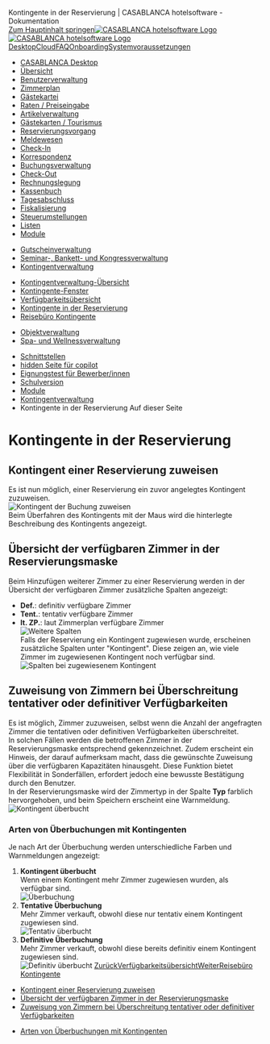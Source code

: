 Kontingente in der Reservierung | CASABLANCA hotelsoftware - Dokumentation  
[Zum Hauptinhalt springen](https://docs.casablanca.at/desktop/module/contingent/reservation_window/#__docusaurus_skipToContent_fallback)[![CASABLANCA hotelsoftware Logo](https://docs.casablanca.at/img/logo.png) ![CASABLANCA hotelsoftware Logo](https://docs.casablanca.at/img/Casablanca_LOGO_2022_neg.png)](https://docs.casablanca.at/) [Desktop](https://docs.casablanca.at/desktop/desktop/)[Cloud](https://docs.casablanca.at/cloud/cloud_systems/)[FAQ](https://docs.casablanca.at/faq)[Onboarding](https://docs.casablanca.at/onboarding/fiscalization)[Systemvoraussetzungen](https://docs.casablanca.at/system_requirements)  
* [CASABLANCA Desktop](https://docs.casablanca.at/desktop/desktop/)
* [Übersicht](https://docs.casablanca.at/desktop/interface/)
* [Benutzerverwaltung](https://docs.casablanca.at/desktop/user_management/)
* [Zimmerplan](https://docs.casablanca.at/desktop/room_plan/)
* [Gästekartei](https://docs.casablanca.at/desktop/guest_profile/)
* [Raten / Preiseingabe](https://docs.casablanca.at/desktop/raten/)
* [Artikelverwaltung](https://docs.casablanca.at/desktop/articles/)
* [Gästekarten / Tourismus](https://docs.casablanca.at/desktop/guest_cards/)
* [Reservierungsvorgang](https://docs.casablanca.at/desktop/reservation_process/)
* [Meldewesen](https://docs.casablanca.at/desktop/registration/)
* [Check-In](https://docs.casablanca.at/desktop/check_in/)
* [Korrespondenz](https://docs.casablanca.at/desktop/correspondence/)
* [Buchungsverwaltung](https://docs.casablanca.at/desktop/account/)
* [Check-Out](https://docs.casablanca.at/desktop/check-out/)
* [Rechnungslegung](https://docs.casablanca.at/desktop/accounting/)
* [Kassenbuch](https://docs.casablanca.at/desktop/cashbook/)
* [Tagesabschluss](https://docs.casablanca.at/desktop/daily_closing/)
* [Fiskalisierung](https://docs.casablanca.at/desktop/fiscalization/)
* [Steuerumstellungen](https://docs.casablanca.at/desktop/tax_changes/)
* [Listen](https://docs.casablanca.at/desktop/lists/)
* [Module](https://docs.casablanca.at/desktop/module/)
+ [Gutscheinverwaltung](https://docs.casablanca.at/desktop/module/vouchermanagement/)
+ [Seminar-, Bankett- und Kongressverwaltung](https://docs.casablanca.at/desktop/module/banquet/)
+ [Kontingentverwaltung](https://docs.casablanca.at/desktop/module/contingent/)
- [Kontingentverwaltung-Übersicht](https://docs.casablanca.at/desktop/module/contingent/contingencymanagement)
- [Kontingente-Fenster](https://docs.casablanca.at/desktop/module/contingent/contingency)
- [Verfügbarkeitsübersicht](https://docs.casablanca.at/desktop/module/contingent/availability_window)
- [Kontingente in der Reservierung](https://docs.casablanca.at/desktop/module/contingent/reservation_window)
- [Reisebüro Kontingente](https://docs.casablanca.at/desktop/module/contingent/travel_agency_contingents)
+ [Objektverwaltung](https://docs.casablanca.at/desktop/module/object/)
+ [Spa- und Wellnessverwaltung](https://docs.casablanca.at/desktop/module/wellness/)
* [Schnittstellen](https://docs.casablanca.at/desktop/interfaces/)
* [hidden Seite für copilot](https://docs.casablanca.at/desktop/hidden_copilot)
* [Eignungstest für Bewerber/innen](https://docs.casablanca.at/desktop/qualification)
* [Schulversion](https://docs.casablanca.at/desktop/schoolversion)  
* [Module](https://docs.casablanca.at/desktop/module/)
* [Kontingentverwaltung](https://docs.casablanca.at/desktop/module/contingent/)
* Kontingente in der Reservierung
Auf dieser Seite

# Kontingente in der Reservierung  
## Kontingent einer Reservierung zuweisen[](https://docs.casablanca.at/desktop/module/contingent/reservation_window/#kontingent-einer-reservierung-zuweisen "Direkter Link zu Kontingent einer Reservierung zuweisen")  
Es ist nun möglich, einer Reservierung ein zuvor angelegtes Kontingent zuzuweisen.  
![Kontingent der Buchung zuweisen](https://docs.casablanca.at/assets/images/add_contingency_to_reservation-447161aaaee972e742d137db944e3236.png)  
Beim Überfahren des Kontingents mit der Maus wird die hinterlegte Beschreibung des Kontingents angezeigt.

## Übersicht der verfügbaren Zimmer in der Reservierungsmaske[](https://docs.casablanca.at/desktop/module/contingent/reservation_window/#übersicht-der-verfügbaren-zimmer-in-der-reservierungsmaske "Direkter Link zu Übersicht der verfügbaren Zimmer in der Reservierungsmaske")  
Beim Hinzufügen weiterer Zimmer zu einer Reservierung werden in der Übersicht der verfügbaren Zimmer zusätzliche Spalten angezeigt:  
* **Def.**: definitiv verfügbare Zimmer
* **Tent.**: tentativ verfügbare Zimmer
* **lt. ZP.**: laut Zimmerplan verfügbare Zimmer  
![Weitere Spalten](https://docs.casablanca.at/assets/images/new_columns-47289bb0fa87c284a658f0fcf467cfce.png)  
Falls der Reservierung ein Kontingent zugewiesen wurde, erscheinen zusätzliche Spalten unter "Kontingent". Diese zeigen an, wie viele Zimmer im zugewiesenen Kontingent noch verfügbar sind.  
![Spalten bei zugewiesenem Kontingent](https://docs.casablanca.at/assets/images/columns_contingency-1c204755c42a86e19ae3a1df885f792d.png)

## Zuweisung von Zimmern bei Überschreitung tentativer oder definitiver Verfügbarkeiten[](https://docs.casablanca.at/desktop/module/contingent/reservation_window/#zuweisung-von-zimmern-bei-überschreitung-tentativer-oder-definitiver-verfügbarkeiten "Direkter Link zu Zuweisung von Zimmern bei Überschreitung tentativer oder definitiver Verfügbarkeiten")  
Es ist möglich, Zimmer zuzuweisen, selbst wenn die Anzahl der angefragten Zimmer die tentativen oder definitiven Verfügbarkeiten überschreitet.  
In solchen Fällen werden die betroffenen Zimmer in der Reservierungsmaske entsprechend gekennzeichnet. Zudem erscheint ein Hinweis, der darauf aufmerksam macht, dass die gewünschte Zuweisung über die verfügbaren Kapazitäten hinausgeht. Diese Funktion bietet Flexibilität in Sonderfällen, erfordert jedoch eine bewusste Bestätigung durch den Benutzer.  
In der Reservierungsmaske wird der Zimmertyp in der Spalte **Typ** farblich hervorgehoben, und beim Speichern erscheint eine Warnmeldung.  
![Kontingent überbucht](https://docs.casablanca.at/assets/images/contingency_overbooked-2af20d242a9f1045799d053ae1f1c601.png)

### Arten von Überbuchungen mit Kontingenten[](https://docs.casablanca.at/desktop/module/contingent/reservation_window/#arten-von-überbuchungen-mit-kontingenten "Direkter Link zu Arten von Überbuchungen mit Kontingenten")  
Je nach Art der Überbuchung werden unterschiedliche Farben und Warnmeldungen angezeigt:  
1. **Kontingent überbucht**  
Wenn einem Kontingent mehr Zimmer zugewiesen wurden, als verfügbar sind.  
![Überbuchung](https://docs.casablanca.at/assets/images/reservation_overbooked-3d3fbae7b64c112db6b058b9da67075b.png)
2. **Tentative Überbuchung**  
Mehr Zimmer verkauft, obwohl diese nur tentativ einem Kontingent zugewiesen sind.  
![Tentativ überbucht](https://docs.casablanca.at/assets/images/tentativ_overbooked-6671758726b4a61d326b92696a954e07.png)
3. **Definitive Überbuchung**  
Mehr Zimmer verkauft, obwohl diese bereits definitiv einem Kontingent zugewiesen sind.  
![Definitiv überbucht](https://docs.casablanca.at/assets/images/definitiv_overbooked-d288c0d000dc9b8e271e360e8c1f51b7.png)
[ZurückVerfügbarkeitsübersicht](https://docs.casablanca.at/desktop/module/contingent/availability_window)[WeiterReisebüro Kontingente](https://docs.casablanca.at/desktop/module/contingent/travel_agency_contingents)  
* [Kontingent einer Reservierung zuweisen](https://docs.casablanca.at/desktop/module/contingent/reservation_window/#kontingent-einer-reservierung-zuweisen)
* [Übersicht der verfügbaren Zimmer in der Reservierungsmaske](https://docs.casablanca.at/desktop/module/contingent/reservation_window/#übersicht-der-verfügbaren-zimmer-in-der-reservierungsmaske)
* [Zuweisung von Zimmern bei Überschreitung tentativer oder definitiver Verfügbarkeiten](https://docs.casablanca.at/desktop/module/contingent/reservation_window/#zuweisung-von-zimmern-bei-überschreitung-tentativer-oder-definitiver-verfügbarkeiten)
+ [Arten von Überbuchungen mit Kontingenten](https://docs.casablanca.at/desktop/module/contingent/reservation_window/#arten-von-überbuchungen-mit-kontingenten)